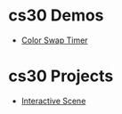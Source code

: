# cs30 Demos
- [Color Swap Timer](ColorTimeSwap)

# cs30 Projects
- [Interactive Scene](InteractiveScene-BouncingBalls)
